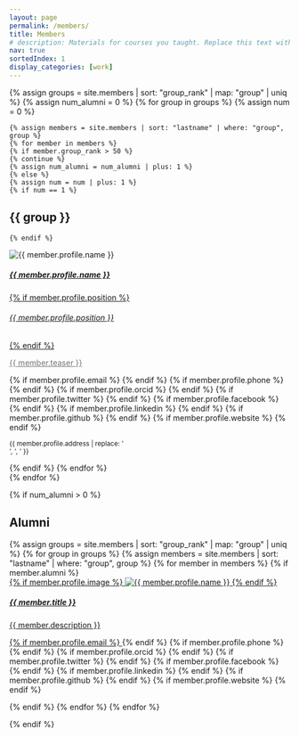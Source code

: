 ```yaml
---
layout: page
permalink: /members/
title: Members
# description: Materials for courses you taught. Replace this text with your description.
nav: true
sortedIndex: 1
display_categories: [work]
---
```


{% assign groups = site.members | sort: "group_rank" | map: "group" | uniq %}
{% assign num_alumni = 0 %}
{% for group in groups %}
{% assign num = 0 %}

    {% assign members = site.members | sort: "lastname" | where: "group", group %}
    {% for member in members %}
    {% if member.group_rank > 50 %}
    {% continue %}
    {% assign num_alumni = num_alumni | plus: 1 %}
    {% else %}
    {% assign num = num | plus: 1 %}
    {% if num == 1 %}
## {{ group }}
    {% endif %}
<p>
    <div class="card hoverable bg-custom-1 d-block">
        <div class="row no-gutters">
            <div class="col-sm-4 col-md-3">
                <img src="{{ '/assets/img/' | append: member.profile.image | relative_url }}" class="img-fluid w-100 rounded-circle" alt="{{ member.profile.name }}" />
            </div>
            <div class="col-sm-8 col-md-9">
                <div class="card-body">
                    <a href="{{ member.url | relative_url }}">
                    <h5 class="card-title">{{ member.profile.name }}</h5>
                    {% if member.profile.position %}<h6 class="card-subtitle mb-2 text-muted">{{ member.profile.position }}</h6>{% endif %}
                    <p class="card-text" style="color: var(--global-text-color);opacity:.6">
                        {{ member.teaser }}
                    </p>
                    </a>
                    {% if member.profile.email %}
                        <a href="mailto:{{ member.profile.email }}" class="card-link"><i class="fas fa-envelope"></i></a>
                    {% endif %}
                    {% if member.profile.phone %}
                        <a href="tel:{{ member.profile.phone }}" class="card-link"><i class="fas fa-phone"></i></a>
                    {% endif %}
                    {% if member.profile.orcid %}
                        <a href="https://orcid.org/{{ member.profile.orcid }}" class="card-link" target="_blank"><i class="fab fa-orcid"></i></a>
                    {% endif %}
                    {% if member.profile.twitter %}
                        <a href="https://twitter.com/{{ member.profile.twitter }}" class="card-link" target="_blank"><i class="fab fa-twitter"></i></a>
                    {% endif %}
                    {% if member.profile.facebook %}
                        <a href="https://facebook.com/{{ member.profile.facebook }}" class="card-link" target="_blank"><i class="fab fa-facebook"></i></a>
                    {% endif %}
                    {% if member.profile.linkedin %}
                        <a href="https://linkedin.com/in/{{ member.profile.linkedin }}" class="card-link" target="_blank"><i class="fab fa-linkedin"></i></a>
                    {% endif %}
                    {% if member.profile.github %}
                        <a href="https://github.com/{{ member.profile.github }}" class="card-link" target="_blank"><i class="fab fa-github"></i></a>
                    {% endif %}
                    {% if member.profile.website %}
                        <a href="{{ member.profile.website }}" class="card-link" target="_blank"><i class="fas fa-globe"></i></a>
                    {% endif %}
                    <p class="card-text">
                        <small class="test-muted"><i class="fas fa-thumbtack"></i> {{ member.profile.address | replace: '<br />', ', ' }}</small>
                    </p>
                </div>
            </div>
        </div>
    </div>
</p>
    {% endif %}
    {% endfor %}
<br/>
{% endfor %}


{% if num_alumni > 0 %}
## Alumni
<div class="project">
<div class="grid" >

<div class="container mt-5">
<!-- <div class="row row-cols-5"> -->
{% assign groups = site.members | sort: "group_rank" | map: "group" | uniq %}
{% for group in groups %}
    {% assign members = site.members | sort: "lastname" | where: "group", group %}
    {% for member in members %}
    {% if member.alumni %}

<div class="grid-item">

  <a href="{{ member.url | relative_url }}">

<div class="card hoverable bg-custom-1 d-block w-30 p-3">
    {% if member.profile.image %}
    <img src="{{ '/assets/img/' | append: member.profile.image | relative_url }}" class="img-fluid" alt="{{ member.profile.name }}">
    {% endif %}
    <div class="card-body">
    <h5 class="card-title">{{ member.title }}</h5>
    <p class="card-text">{{ member.description }}</p>
    <div class="row mx-auto">
        {% if member.profile.email %}
            <a href="mailto:{{ member.profile.email }}" class="card-link"><i class="fas fa-envelope"></i></a>
        {% endif %}
        {% if member.profile.phone %}
            <a href="tel:{{ member.profile.phone }}" class="card-link"><i class="fas fa-phone"></i></a>
        {% endif %}
        {% if member.profile.orcid %}
            <a href="https://orcid.org/{{ member.profile.orcid }}" class="card-link" target="_blank"><i class="fab fa-orcid"></i></a>
        {% endif %}
        {% if member.profile.twitter %}
            <a href="https://twitter.com/{{ member.profile.twitter }}" class="card-link" target="_blank"><i class="fab fa-twitter"></i></a>
        {% endif %}
        {% if member.profile.facebook %}
            <a href="https://facebook.com/{{ member.profile.facebook }}" class="card-link" target="_blank"><i class="fab fa-facebook"></i></a>
        {% endif %}
        {% if member.profile.linkedin %}
            <a href="https://linkedin.com/in/{{ member.profile.linkedin }}" class="card-link" target="_blank"><i class="fab fa-linkedin"></i></a>
        {% endif %}
        {% if member.profile.github %}
            <a href="https://github.com/{{ member.profile.github }}" class="card-link" target="_blank"><i class="fab fa-github"></i></a>
        {% endif %}
        {% if member.profile.website %}
            <a href="{{ member.profile.website }}" class="card-link" target="_blank"><i class="fas fa-globe"></i></a>
        {% endif %}
    </div>
    </div>
</div>
  </a>
</div>

{% endif %}
{% endfor %}
{% endfor %}
</div>
</div>
</div>
<!-- </div> -->
{% endif %}

<!--stackedit_data:
eyJoaXN0b3J5IjpbMTQ5Njk5ODQ5OF19
-->
